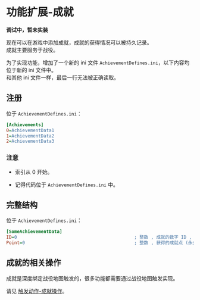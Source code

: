 # 功能扩展-成就

**调试中，暂未实装**

现在可以在游戏中添加成就，成就的获得情况可以被持久记录。  
成就主要服务于战役。

为了实现功能，增加了一个新的 ini 文件 `AchievementDefines.ini`，以下内容均位于新的 ini 文件中。  
和其他 ini 文件一样，最后一行无法被正确读取。



## 注册

位于 `AchievementDefines.ini`：

```ini
[Achievements]
0=AchievementData1
1=AchievementData2
2=AchievementData3
```

### 注意

* 索引从 0 开始。

* 记得代码位于 `AchievementDefines.ini` 中。



## 完整结构

位于 `AchievementDefines.ini`：

```ini
[SomeAchievementData]
ID=0                                            ; 整数 , 成就的数字 ID , 用于触发动作 , 每个成就都不能相同 , 默认值是 0 (这是必填项)
Point=0                                         ; 整数 , 获得的成就点 (永久保存) , 默认值是 0
```



## 成就的相关操作

成就是深度绑定战役地图触发的，很多功能都需要通过战役地图触发实现。

请见 [触发动作-成就操作](/触发与AI脚本动作/触发动作-6-成就操作.md#触发动作-成就操作)。